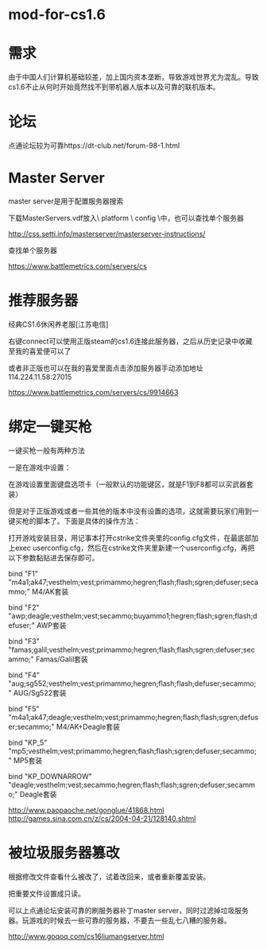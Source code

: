 # mod-for-cs1.6

# 需求
由于中国人们计算机基础较差，加上国内资本垄断，导致游戏世界尤为混乱。导致cs1.6不止从何时开始竟然找不到带机器人版本以及可靠的联机版本。

# 论坛
点通论坛较为可靠https://dt-club.net/forum-98-1.html

# Master Server
master server是用于配置服务器搜索

下载MasterServers.vdf放入\ platform \ config \中，也可以查找单个服务器

http://css.setti.info/masterserver/masterserver-instructions/

查找单个服务器

https://www.battlemetrics.com/servers/cs

# 推荐服务器

经典CS1.6休闲养老服[江苏电信]

右键connect可以使用正版steam的cs1.6连接此服务器，之后从历史记录中收藏至我的喜爱便可以了

或者非正版也可以在我的喜爱里面点击添加服务器手动添加地址114.224.11.58:27015

https://www.battlemetrics.com/servers/cs/9914663

# 绑定一键买枪
一键买枪一般有两种方法

一是在游戏中设置：

在游戏设置里面键盘选项卡（一般默认的功能键区，就是F1到F8都可以买武器套装）

但是对于正版游戏或者一些其他的版本中没有设置的选项，这就需要玩家们用到一键买枪的脚本了。下面是具体的操作方法：

打开游戏安装目录，用记事本打开cstrike文件夹里的config.cfg文件，在最底部加上exec userconfig.cfg，然后在cstrike文件夹里新建一个userconfig.cfg，再把以下参数黏贴进去保存即可。

bind "F1" "m4a1;ak47;vesthelm;vest;primammo;hegren;flash;flash;sgren;defuser;secammo;"
M4/AK套装

bind "F2" "awp;deagle;vesthelm;vest;secammo;buyammo1;hegren;flash;sgren;flash;defuser;"
AWP套装

bind "F3" "famas;galil;vesthelm;vest;primammo;hegren;flash;flash;sgren;defuser;secammo;"
Famas/Galil套装

bind "F4" "aug;sg552;vesthelm;vest;primammo;hegren;flash;flash;defuser;secammo;"
AUG/Sg522套装

bind "F5" "m4a1;ak47;deagle;vesthelm;vest;primammo;hegren;flash;flash;sgren;defuser;secammo;"
M4/AK+Deagle套装

bind "KP_5" "mp5;vesthelm;vest;primammo;hegren;flash;flash;sgren;defuser;secammo;"
MP5套装

bind "KP_DOWNARROW" "deagle;vesthelm;vest;secammo;hegren;flash;flash;sgren;defuser;secammo;"
Deagle套装

http://www.paopaoche.net/gonglue/41868.html
http://games.sina.com.cn/z/cs/2004-04-21/128140.shtml

# 被垃圾服务器篡改
根据修改文件查看什么被改了，试着改回来，或者重新覆盖安装。

把重要文件设置成只读。

可以上点通论坛安装可靠的刷服务器补丁master server，同时过滤掉垃圾服务器。玩游戏的时候去一些可靠的服务器，不要去一些乱七八糟的服务器。

http://www.goqoq.com/cs16liumangserver.html


